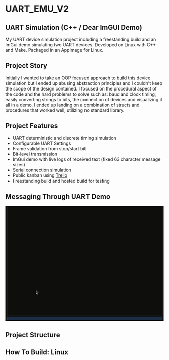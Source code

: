 # UART_EMU_V2

## UART Simulation (C++ / Dear ImGUI Demo)

My UART device simulation project including a freestanding build and an ImGui demo simulating two UART devices. Developed on Linux with C++ and Make. Packaged in an AppImage for Linux.

## Project Story

Initially I wanted to take an OOP focused approach to build this device simulation but I ended up abusing abstraction principles and I couldn't keep the scope of the design contained. I focused on the procedural aspect of the code and the hard problems to solve such as: baud and clock timing, easily converting strings to bits, the connection of devices and visualizing it all in a demo. I ended up landing on a combination of structs and procedures that worked well, utilizing no standard library. 

## Project Features

- UART deterministic and discrete timing simulation
- Configurable UART Settings
- Frame validation from stop/start bit
- Bit-level transmission 
- ImGui demo with live logs of received text (fixed 63 character message sizes)
- Serial connection simulation
- Public kanban using [Trello](https://trello.com/b/4MSv9Ytv/uartemuv2)
- Freestanding build and hosted build for testing

## Messaging Through UART Demo

![Messaging Demo Gif](repo_assets/demo.gif)

## Project Structure



## How To Build: Linux

